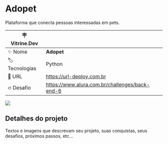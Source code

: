 # Adopet

Plataforma que conecta pessoas interessadas em pets.

| :placard: Vitrine.Dev |     |
| -------------  | --- |
| :sparkles: Nome        | **Adopet**
| :label: Tecnologias | Python
| :rocket: URL         | https://url-deploy.com.br
| :fire: Desafio     | https://www.alura.com.br/challenges/back-end-6

<!-- Inserir imagem com a #vitrinedev ao final do link -->
![](https://via.placeholder.com/1200x500.png?text=imagem+lindona+do+meu+projeto#vitrinedev)

## Detalhes do projeto

Textos e imagens que descrevam seu projeto, suas conquistas, seus desafios, próximos passos, etc...
